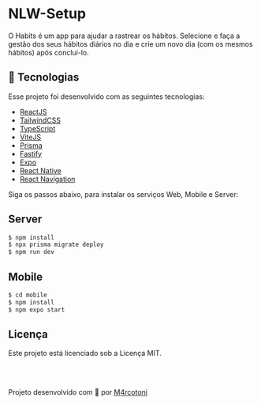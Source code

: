 # NLW-Setup
O Habits é um app para ajudar a rastrear os hábitos. Selecione e faça a gestão dos seus hábitos diários no dia e crie um novo dia (com os mesmos hábitos) após concluí-lo.

## 🚀 Tecnologias

Esse projeto foi desenvolvido com as seguintes tecnologias:

- [ReactJS](https://reactjs.org/)
- [TailwindCSS](https://tailwindcss.com/)
- [TypeScript](https://www.typescriptlang.org/)
- [ViteJS](https://vitejs.dev/)
- [Prisma](https://www.prisma.io/)
- [Fastify](https://www.fastify.io/)
- [Expo](https://expo.io/)
- [React Native](https://reactnative.dev/)
- [React Navigation](https://reactnavigation.org/)

Siga os passos abaixo, para instalar os serviços Web, Mobile e Server:

## Server

```bash
$ npm install
$ npx prisma migrate deploy
$ npm run dev
```

## Mobile

```bash
$ cd mobile
$ npm install
$ npm expo start
```

## Licença

Este projeto está licenciado sob a Licença MIT.

<br></br>

Projeto desenvolvido com 🖤 por [M4rcotoni](https://github.com/m4rcotoni)
